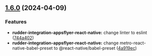 ## [1.6.0](https://github.com/rudderlabs/rudder-sdk-react-native/compare/rudder-integration-appsflyer-react-native@1.5.9...rudder-integration-appsflyer-react-native@1.6.0) (2024-04-09)

### Features

- **rudder-integration-appsflyer-react-native:** change linter to eslint ([744a402](https://github.com/rudderlabs/rudder-sdk-react-native/commit/744a40228cd95745dbe7066a882cdd152626f5e9))
- **rudder-integration-appsflyer-react-native:** change metro-react-native-babel-preset to @react-native/babel-preset ([4a919ec](https://github.com/rudderlabs/rudder-sdk-react-native/commit/4a919ec4acc3226a85109d91155acf07f28282a2))
